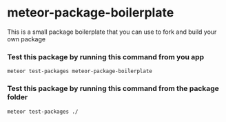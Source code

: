 # meteor-package-boilerplate

This is a small package boilerplate that you can use to fork and build your own package

### Test this package by running this command from you app
```meteor test-packages meteor-package-boilerplate```

### Test this package by running this command from the package folder
```meteor test-packages ./```
